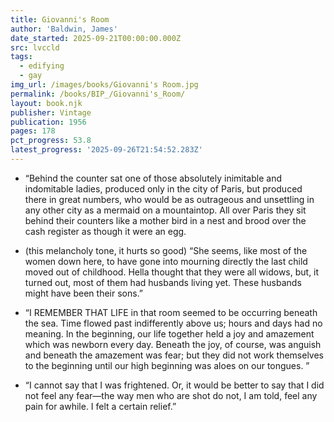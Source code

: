 ```yaml
---
title: Giovanni's Room
author: 'Baldwin, James'
date_started: 2025-09-21T00:00:00.000Z
src: lvccld
tags:
  - edifying
  - gay
img_url: /images/books/Giovanni's Room.jpg
permalink: /books/BIP_/Giovanni's_Room/
layout: book.njk
publisher: Vintage
publication: 1956
pages: 178
pct_progress: 53.8
latest_progress: '2025-09-26T21:54:52.283Z'
---
```

* <span meta="30.5@2025-09-22T01:43:17.829Z"></span> “Behind the counter sat one of those absolutely inimitable and indomitable ladies, produced only in the city of Paris, but produced there in great numbers, who would be as outrageous and unsettling in any other city as a mermaid on a mountaintop. All over Paris they sit behind their counters like a mother bird in a nest and brood over the cash register as though it were an egg. 

* <span meta="39.1@2025-09-24T00:07:55.533Z"></span> (this melancholy tone, it hurts so good) “She seems, like most of the women down here, to have gone into mourning directly the last child moved out of childhood. Hella thought that they were all widows, but, it turned out, most of them had husbands living yet. These husbands might have been their sons.”

* <span meta="43.7@2025-09-24T00:09:35.420Z"></span> “I REMEMBER THAT LIFE in that room seemed to be occurring beneath the sea. Time flowed past indifferently above us; hours and days had no meaning. In the beginning, our life together held a joy and amazement which was newborn every day. Beneath the joy, of course, was anguish and beneath the amazement was fear; but they did not work themselves to the beginning until our high beginning was aloes on our tongues. ”

* <span meta="53.8@2025-09-26T21:54:52.283Z"></span> “I cannot say that I was frightened. Or, it would be better to say that I did not feel any fear—the way men who are shot do not, I am told, feel any pain for awhile. I felt a certain relief.”
